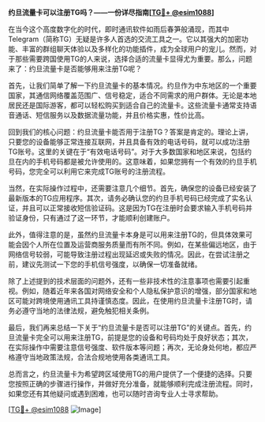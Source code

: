 **约旦流量卡可以注册TG吗？——一份详尽指南[[TG💪+ @esim1088](https://t.me/s/esim1088)]**

在当今这个高度数字化的时代，即时通讯软件如雨后春笋般涌现，而其中Telegram（简称TG）无疑是许多人首选的交流工具之一。它以其强大的加密功能、丰富的群组聊天体验以及多样化的功能插件，成为全球用户的宠儿。然而，对于那些需要跨国使用TG的人来说，选择合适的流量卡显得尤为重要。那么，问题来了：约旦流量卡是否能够用来注册TG呢？

首先，让我们简单了解一下约旦流量卡的基本情况。约旦作为中东地区的一个重要国家，其通信网络覆盖范围广、信号稳定，适合不同需求的用户群体。无论是本地居民还是国际游客，都可以轻松购买到适合自己的流量卡。这些流量卡通常支持语音通话、短信服务以及数据流量功能，并且价格实惠，性价比高。

回到我们的核心问题：约旦流量卡能否用于注册TG？答案是肯定的。理论上讲，只要您的设备能够正常连接互联网，并且具备有效的电话号码，就可以成功注册TG账号。这里的关键在于“有效电话号码”。对于大多数国家和地区来说，包括约旦在内的手机号码都是被允许使用的。这意味着，如果您拥有一个有效的约旦手机号码，您完全可以利用它来完成TG账号的注册流程。

当然，在实际操作过程中，还需要注意几个细节。首先，确保您的设备已经安装了最新版本的TG应用程序。其次，请务必确认您的约旦手机号码已经完成了实名认证，并且可以正常接收短信验证码。这是因为TG在注册时会要求输入手机号码并验证身份，只有通过了这一环节，才能顺利创建账户。

此外，值得注意的是，虽然约旦流量卡本身是可以用来注册TG的，但具体效果可能会因个人所在位置及运营商服务质量而有所不同。例如，在某些偏远地区，由于网络信号较弱，可能导致注册过程出现延迟或失败的情况。因此，在尝试注册之前，建议先测试一下您的手机信号强度，以确保一切准备就绪。

除了上述提到的技术层面的问题外，还有一些非技术性的注意事项也需要引起重视。例如，随着近年来各国对网络安全和个人隐私保护意识的增强，部分国家和地区可能对跨境使用通讯工具持谨慎态度。因此，在使用约旦流量卡注册TG时，请务必遵守当地的法律法规，避免触犯相关条例。

最后，我们再来总结一下关于“约旦流量卡是否可以注册TG”的关键点。首先，约旦流量卡完全可以用来注册TG，前提是您的设备和号码均处于良好状态；其次，在实际操作中需要注意信号强度、软件版本等问题；再次，无论身处何地，都应严格遵守当地政策法规，合法合规地使用各类通讯工具。

总而言之，约旦流量卡为希望跨区域使用TG的用户提供了一个便捷的选择。只要您按照正确的步骤进行操作，并做好充分准备，就能够顺利完成注册流程。同时，如果您还有其他疑问或遇到困难，也可以随时咨询专业人士寻求帮助。

[[TG💪+ @esim1088](https://t.me/s/esim1088) ![Image](https://i.postimg.cc/4NQfJmqS/Snipaste-2025-05-13-00-14-12.png)]